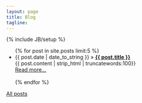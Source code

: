 ```yaml
---
layout: page
title: Blog
tagline:
---
```

{% include JB/setup %}

<ul >
    {% for post in site.posts limit:5 %}
    <li><span>{{ post.date | date_to_string }}</span> &raquo; <a href="{{ BASE_PATH }}{{ post.url }}"><b>{{ post.title }}</b></a></li>
        {{ post.content | strip_html | truncatewords:100}}<br>
            <a href="{{ post.url }}">Read more...</a><br><br>
    {% endfor %}
</ul>


<a href="/archive.html">All posts</a>